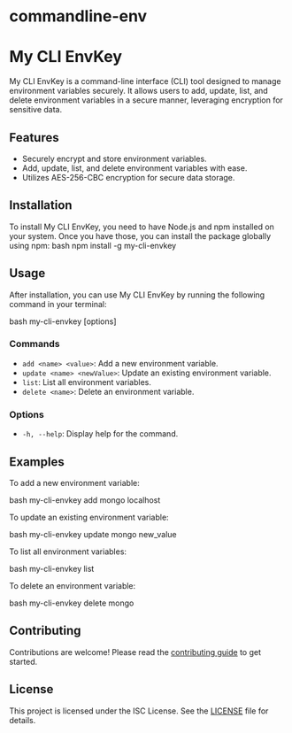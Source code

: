 # commandline-env
# My CLI EnvKey

My CLI EnvKey is a command-line interface (CLI) tool designed to manage environment variables securely. It allows users to add, update, list, and delete environment variables in a secure manner, leveraging encryption for sensitive data.

## Features

- Securely encrypt and store environment variables.
- Add, update, list, and delete environment variables with ease.
- Utilizes AES-256-CBC encryption for secure data storage.

## Installation

To install My CLI EnvKey, you need to have Node.js and npm installed on your system. Once you have those, you can install the package globally using npm:
bash npm install -g my-cli-envkey


## Usage

After installation, you can use My CLI EnvKey by running the following command in your terminal:

bash my-cli-envkey <command> [options]


### Commands

- `add <name> <value>`: Add a new environment variable.
- `update <name> <newValue>`: Update an existing environment variable.
- `list`: List all environment variables.
- `delete <name>`: Delete an environment variable.

### Options

- `-h, --help`: Display help for the command.

## Examples

To add a new environment variable:

bash my-cli-envkey add mongo localhost


To update an existing environment variable:

bash my-cli-envkey update mongo new_value


To list all environment variables:

bash my-cli-envkey list


To delete an environment variable:

bash my-cli-envkey delete mongo


## Contributing

Contributions are welcome! Please read the [contributing guide](CONTRIBUTING.md) to get started.

## License

This project is licensed under the ISC License. See the [LICENSE](LICENSE) file for details.
